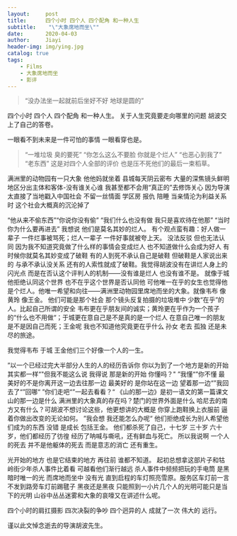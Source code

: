 ```yaml
---
layout:     post
title:      四个小时 四个人 四个配角 和一种人生
subtitle:    "\"大象席地而坐\""
date:       2020-04-03
author:     Jiayi
header-img: img/ying.jpg
catalog: true
tags:
    - Films
    - 大象席地而坐
    - 影评
---
```


> “没办法坐一起就前后坐好不好
> 地球是圆的”

四个小时 四个人 四个配角 和一种人生。
关于人生究竟要走向哪里的问题 胡波交上了自己的答卷。

一眼看不到未来是一件可怕的事情 一眼看穿也是。
> “一堆垃圾 臭的要死”
> “你怎么这么不要脸 你就是个烂人”
> “也恶心到我了”
> “老东西”
> 这是对四个人全部的评价 也是压不死他们的最后一束稻草。

满洲里的动物园有一只大象 他他妈就坐着
县城每天阴云密布 大量的深焦镜头鲜明地区分出主体和客体-没有谁关心谁 我甚至都不会用“真正的”去修饰关心 因为导演太直接了当地戳入中国社会 不留一丝情面 学区房 报仇 陪睡 当亲情沦为利益关系时 这个社会大概真的沉沦掉了

“他从来不偷东西”“你说你没有偷”
“我们什么也没有做 我只是喜欢待在他那”
“当时你为什么要再进去”
我想说 他们是莫名其妙的烂人。 有个观点蛮有趣：好人做一辈子 一件烂事被骂死；烂人一辈子 一件好事就被夸上天。 没法反驳 但也无法认同 因为我不知道究竟做了什么样的事情会变成烂人 也不知道做什么会成为好人 有时候你就莫名其妙变成了破鞋 有的人到死不承认自己是破鞋 但破鞋是人家说出来的 与承不承认没关系 还有的人索性就成了破鞋。我觉得胡波没有在讲烂人身上的闪光点 而是在否认这个评判人的机制——没有谁是烂人 也没有谁不是。 就像于城 他拒绝认同这个世界 也不在乎这个世界是否认同他 可他唯一在乎的女生也觉得他是个烂人。他唯一希望和向往——满洲里动物园里席地而坐的大象。就像韦布 像黄玲 像王金。
他们可能是那个社会 那个镜头反复拍摄的垃圾堆中 少数“在乎”的人。比起自己所谓的安全  韦布更在乎朋友间的诚实；黄玲更在乎作为一个孩子的“什么也不用做“；于城更在意自己是不是真的是一个烂人 在意自己唯一的朋友是不是因自己而死；王金呢 我也不知道他究竟更在乎什么 孙女 老去 孤独 还是未尽的旅途。

我觉得韦布 于城 王金他们三个好像一个人的一生。

”以一个已经过完大半部分人生的人的经历告诉你 你以为到了一个地方是新的开始 其实都一样“"但我不能这么说 我得说 那是新的开始 你懂吗？"
”我懂“”你不懂 最美好的不是你离开这一边去往那一边 最美好的 是你站在这一边 望着那一边“”我回去了“”回哪“
”你们走吧“”一起去看看？“
《山的那一边》是初一语文的第一篇课文 山的那一边是什么 满洲里的大象真的存在吗？楚门的世界外面是什么 哈尼去的南方又有什么？可胡波不想讨论这些，他更想讲的大概是 你穿上跑鞋换上衣服前 逼着你做出改变的无论如何。 ”我会想 我还能怎么办呢“ 他们拒绝成长为别人希望他们成为的东西 没错 是成长 包括王金。 他们都杀死了自己，十七岁 三十岁 六十岁，他们都经历了彷徨 经历了呐喊与嘶吼，还有鲜血与死亡。 所以我说啊 一个人的死去 并不是他躯体的死去 而是意志的消亡 还有重生。

光开始的地方 也是它结束的地方 再往前 谁都不知道。
起初总想拿这部片子和牯岭街少年杀人事件比着看 可越看他们渐行越远 杀人事件中频频把玩的手电筒 是黑暗时唯一的光 而席地而坐中 没有光 直到启程的车灯照亮雪原。服务区车灯前一言不发到路旁车灯前踢毽子 黑夜还是黑夜 只能照到一小片几个人的光明可能只是当下的光明 山谷中丛丛迷雾和大象的哀嚎又在讲述什么呢。

四个小时的肩扛摄影
四次决裂的争吵
四个迥异的人
成就了一次
伟大的
远行。

谨以此文悼念逝去的导演胡波先生。
